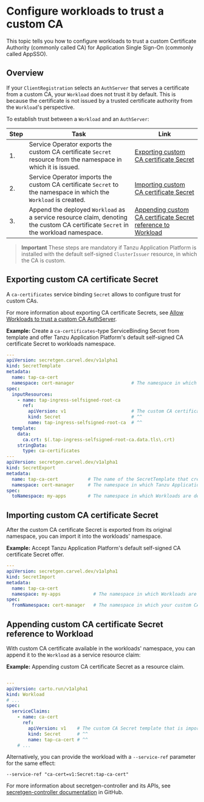 # Configure workloads to trust a custom CA

This topic tells you how to configure workloads to trust a custom Certificate
Authority (commonly called CA) for Application Single Sign-On (commonly called AppSSO).

## Overview

If your `ClientRegistration` selects an `AuthServer` that serves a certificate from a custom CA, your `Workload`
does not trust it by default. This is because the certificate is not issued by a trusted certificate authority from the `Workload`'s perspective.

To establish trust between a `Workload` and an `AuthServer`:

|Step|Task|Link|
|----|----|----|
|1.| Service Operator exports the custom CA certificate `Secret` resource from the namespace in which it is issued. |[Exporting custom CA certificate Secret](#export-ca)|
|2.| Service Operator imports the custom CA certificate `Secret` to the namespace in which the `Workload` is created. |[Importing custom CA certificate Secret](#import-ca)|
|3.| Append the deployed `Workload` as a service resource claim, denoting the custom CA certificate `Secret` in the workload namespace. |[Appending custom CA certificate Secret reference to Workload](#append-ca)|

> **Important** These steps are mandatory if Tanzu Application Platform is installed with the default self-signed `ClusterIssuer` resource, in which the CA is custom.

## <a id="export-ca"></a> Exporting custom CA certificate Secret

A `ca-certificates` service binding `Secret` allows to configure trust for custom CAs.

For more information about exporting CA certificate Secrets, see [Allow Workloads to trust a custom CA AuthServer](./issuer-uri-and-tls.md#trust-custom-ca).

**Example:** Create a `ca-certificates`-type ServiceBinding Secret from template and offer Tanzu Application Platform's default self-signed CA
certificate Secret to workloads namespace.

```yaml
---
apiVersion: secretgen.carvel.dev/v1alpha1
kind: SecretTemplate
metadata:
  name: tap-ca-cert
  namespace: cert-manager                     # The namespace in which your custom CA Secret resides.
spec:
  inputResources:
    - name: tap-ingress-selfsigned-root-ca
      ref:
        apiVersion: v1                        # The custom CA certificate Secret.
        kind: Secret                          # ^^
        name: tap-ingress-selfsigned-root-ca  # ^^
  template:
    data:
      ca.crt: $(.tap-ingress-selfsigned-root-ca.data.tls\.crt)
    stringData:
      type: ca-certificates
---
apiVersion: secretgen.carvel.dev/v1alpha1
kind: SecretExport
metadata:
  name: tap-ca-cert           # The name of the SecretTemplate that created the "ca-certificates" Secret.
  namespace: cert-manager     # The namespace in which Tanzu Application Platform's self-signed ClusterIssuer stores its CA cert Secret.
spec:
  toNamespace: my-apps        # The namespace in which Workloads are deployed.
```

## <a id="import-ca"></a> Importing custom CA certificate Secret

After the custom CA certificate Secret is exported from its original namespace, you can import it into the
workloads' namespace.

**Example:** Accept Tanzu Application Platform's default self-signed CA certificate Secret offer.

```yaml
---
apiVersion: secretgen.carvel.dev/v1alpha1
kind: SecretImport
metadata:
  name: tap-ca-cert
  namespace: my-apps            # The namespace in which Workloads are deployed.
spec:
  fromNamespace: cert-manager   # The namespace in which your custom CA certificate Secret resides.
```

## <a id="append-ca"></a> Appending custom CA certificate Secret reference to Workload

With custom CA certificate available in the workloads' namespace, you can append it to the `Workload` as a service
resource claim:

**Example:** Appending custom CA certificate Secret as a resource claim.

```yaml

---
apiVersion: carto.run/v1alpha1
kind: Workload
# ...
spec:
  serviceClaims:
    - name: ca-cert
      ref:
        apiVersion: v1    # The custom CA Secret template that is imported into the workloads' namespace.
        kind: Secret      # ^^
        name: tap-ca-cert # ^^
    # ...
```

Alternatively, you can provide the workload with a `--service-ref` parameter for the same effect:

```console
--service-ref "ca-cert=v1:Secret:tap-ca-cert"
```

For more information about secretgen-controller and its APIs, see [secretgen-controller documentation](https://github.com/vmware-tanzu/carvel-secretgen-controller) in GitHub.
